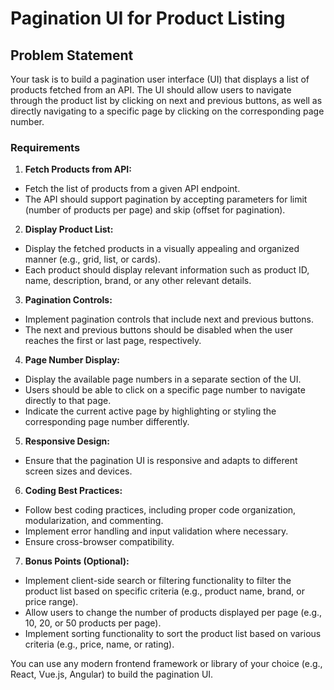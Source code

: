# Pagination UI for Product Listing

## Problem Statement

Your task is to build a pagination user interface (UI) that displays a list of products fetched from an API. The UI should allow users to navigate through the product list by clicking on next and previous buttons, as well as directly navigating to a specific page by clicking on the corresponding page number.

### Requirements

1. **Fetch Products from API:**
  - Fetch the list of products from a given API endpoint.
  - The API should support pagination by accepting parameters for limit (number of products per page) and skip (offset for pagination).

2. **Display Product List:**
  - Display the fetched products in a visually appealing and organized manner (e.g., grid, list, or cards).
  - Each product should display relevant information such as product ID, name, description, brand, or any other relevant details.

3. **Pagination Controls:**
  - Implement pagination controls that include next and previous buttons.
  - The next and previous buttons should be disabled when the user reaches the first or last page, respectively.

4. **Page Number Display:**
  - Display the available page numbers in a separate section of the UI.
  - Users should be able to click on a specific page number to navigate directly to that page.
  - Indicate the current active page by highlighting or styling the corresponding page number differently.

5. **Responsive Design:**
  - Ensure that the pagination UI is responsive and adapts to different screen sizes and devices.

6. **Coding Best Practices:**
  - Follow best coding practices, including proper code organization, modularization, and commenting.
  - Implement error handling and input validation where necessary.
  - Ensure cross-browser compatibility.

7. **Bonus Points (Optional):**
  - Implement client-side search or filtering functionality to filter the product list based on specific criteria (e.g., product name, brand, or price range).
  - Allow users to change the number of products displayed per page (e.g., 10, 20, or 50 products per page).
  - Implement sorting functionality to sort the product list based on various criteria (e.g., price, name, or rating).

You can use any modern frontend framework or library of your choice (e.g., React, Vue.js, Angular) to build the pagination UI.